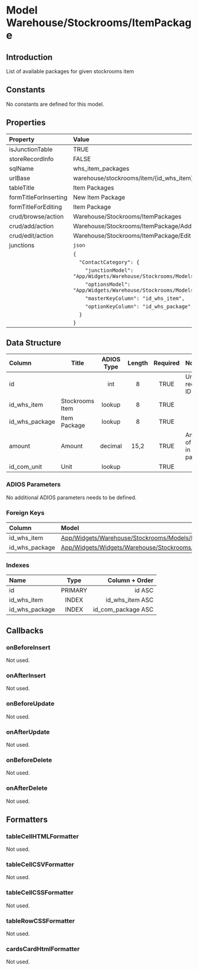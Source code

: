 # Model Warehouse/Stockrooms/ItemPackage

## Introduction

List of available packages for given stockrooms item

## Constants

No constants are defined for this model.

## Properties

| Property              | Value                                                                   |
| :-------------------- | :---------------------------------------------------------------------- |
| isJunctionTable       | TRUE                                                                    |
| storeRecordInfo       | FALSE                                                                   |
| sqlName               | whs_item_packages                                                       |
| urlBase               | warehouse/stockrooms/item/{id_whs_item}/packages                         |
| tableTitle            | Item Packages                                                           |
| formTitleForInserting | New Item Package                                                        |
| formTitleForEditing   | Item Package                                                            |
| crud/browse/action    | Warehouse/Stockrooms/ItemPackages                                        |
| crud/add/action       | Warehouse/Stockrooms/ItemPackage/Add                                     |
| crud/edit/action      | Warehouse/Stockrooms/ItemPackage/Edit                                    |
| junctions             | `json`                                                                  |
|                       | `{`                                                                     |
|                       | `  "ContactCategory": {`                                                |
|                       | `    "junctionModel": "App/Widgets/Warehouse/Stockrooms/Models/Item",`   |
|                       | `    "optionsModel": "App/Widgets/Warehouse/Stockrooms/Models/Package",` |
|                       | `    "masterKeyColumn": "id_whs_item",`                                 |
|                       | `    "optionKeyColumn": "id_whs_package",`                              |
|                       | `  }`                                                                   |
|                       | `}`                                                                     |

## Data Structure

| Column         | Title          | ADIOS Type | Length | Required | Notes                          |
| :------------- | -------------- | :--------: | :----: | :------: | :----------------------------- |
| id             |                |    int     |   8    |   TRUE   | Unique record ID               |
| id_whs_item    | Stockrooms Item |   lookup   |   8    |   TRUE   |                                |
| id_whs_package | Item Package   |   lookup   |   8    |   TRUE   |                                |
| amount         | Amount         |  decimal   |  15,2  |   TRUE   | Amount of units in the package |
| id_com_unit    | Unit           |   lookup   |        |   TRUE   |                                |

### ADIOS Parameters

No additional ADIOS parameters needs to be defined.

### Foreign Keys

| Column         | Model                                                                  | Relation | OnUpdate | OnDelete |
| :------------- | :--------------------------------------------------------------------- | :------: | -------- | -------- |
| id_whs_item    | [App/Widgets/Warehouse/Stockrooms/Models/Item](./Item.md)               |   1:N    | Cascade  | Restrict |
| id_whs_package | [App/Widgets/Widgets/Warehouse/Stockrooms/Models/Package](./Package.md) |   1:N    | Cascade  | Cascade  |

### Indexes

| Name           |  Type   |     Column + Order |
| :------------- | :-----: | -----------------: |
| id             | PRIMARY |             id ASC |
| id_whs_item    |  INDEX  |    id_whs_item ASC |
| id_whs_package |  INDEX  | id_com_package ASC |

## Callbacks

### onBeforeInsert

Not used.

### onAfterInsert

Not used.

### onBeforeUpdate

Not used.

### onAfterUpdate

Not used.

### onBeforeDelete

Not used.

### onAfterDelete

Not used.

## Formatters

### tableCellHTMLFormatter

Not used.

### tableCellCSVFormatter

Not used.

### tableCellCSSFormatter

Not used.

### tableRowCSSFormatter

Not used.

### cardsCardHtmlFormatter

Not used.
